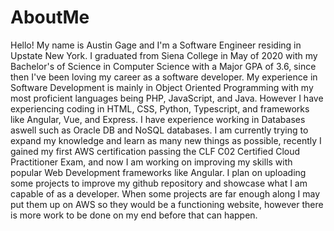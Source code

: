 # AboutMe
Hello! My name is Austin Gage and I'm a Software Engineer residing in Upstate New York.
I graduated from Siena College in May of 2020 with my Bachelor's of Science in Computer Science with a Major GPA of 3.6, since then I've been loving my career as a software developer.
My experience in Software Development is mainly in Object Oriented Programming with my most proficient languages being PHP, JavaScript, and Java. However I have experiencing coding in HTML, CSS, Python, Typescript, and frameworks like Angular, Vue, and Express.
I have experience working in Databases aswell such as Oracle DB and NoSQL databases.
I am currently trying to expand my knowledge and learn as many new things as possible, recently I gained my first AWS certification passing the CLF C02 Certified Cloud Practitioner Exam, and now I am working on improving my skills with popular Web Development frameworks like Angular.
I plan on uploading some projects to improve my github repository and showcase what I am capable of as a developer. When some projects are far enough along I may put them up on AWS so they would be a functioning website, however there is more work to be done on my end before that can happen.
